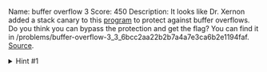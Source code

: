 Name: buffer overflow 3
Score: 450
Description: It looks like Dr. Xernon added a stack canary to this <a href='//2018shell1.picoctf.com/static/ce00c0f7dc9cb4ddf31fbee32962841e/vuln'>program</a> to protect against buffer overflows. Do you think you can bypass the protection and get the flag? You can find it in /problems/buffer-overflow-3_3_6bcc2aa22b2b7a4a7e3ca6b2e1194faf. <a href='//2018shell1.picoctf.com/static/ce00c0f7dc9cb4ddf31fbee32962841e/vuln.c'>Source</a>.
<details><summary>Hint #1</summary>Maybe there's a smart way to brute-force the canary?</details>
